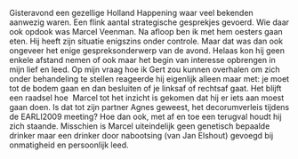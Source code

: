 Gisteravond een gezellige Holland Happening waar veel bekenden aanwezig waren. Een flink aantal strategische gesprekjes gevoerd. Wie daar ook opdook was Marcel Veenman. Na afloop ben ik met hem oesters gaan eten. Hij heeft zijn situatie enigszins onder controle. Maar dat was dan ook ongeveer het enige gespreksonderwerp van de avond. Helaas kon hij geen enkele afstand nemen of ook maar het begin van interesse opbrengen in mijn lief en leed. Op mijn vraag hoe ik Gert zou kunnen overhalen om zich onder behandeling te stellen reageerde hij eigenlijk alleen maar met: je moet tot de bodem gaan en dan besluiten of je linksaf of rechtsaf gaat. Het blijft een raadsel hoe  Marcel tot het inzicht is gekomen dat hij er iets aan moest gaan doen. Is dat tot zijn partner Agnes geweest, het decorumverleis tijdens de EARLI2009 meeting? Hoe dan ook, met af en toe een terugval houdt hij zich staande. Misschien is Marcel uiteindelijk geen genetisch bepaalde drinker maar een drinker door nabootsing (van Jan Elshout) gevoegd bij onmatigheid en persoonlijk leed.
